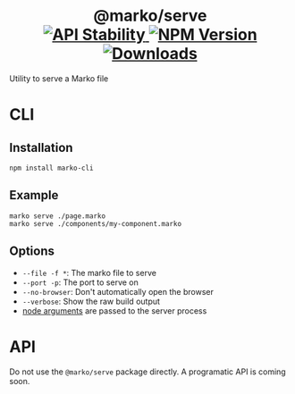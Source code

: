 <h1 align="center">
  <!-- Logo -->
  <br/>
  @marko/serve
	<br/>

  <!-- Stability -->
  <a href="https://nodejs.org/api/documentation.html#documentation_stability_index">
    <img src="https://img.shields.io/badge/stability-stable-green.svg" alt="API Stability"/>
  </a>
  <!-- NPM Version -->
  <a href="https://npmjs.org/package/@marko/serve">
    <img src="https://img.shields.io/npm/v/@marko/serve.svg" alt="NPM Version"/>
  </a>
  <!-- Downloads -->
  <a href="https://npmjs.org/package/@marko/serve">
    <img src="https://img.shields.io/npm/dm/@marko/serve.svg" alt="Downloads"/>
  </a>
</h1>

Utility to serve a Marko file

# CLI

## Installation

```terminal
npm install marko-cli
```

## Example

```terminal
marko serve ./page.marko
marko serve ./components/my-component.marko
```

## Options

- `--file -f *`: The marko file to serve
- `--port -p`: The port to serve on
- `--no-browser`: Don't automatically open the browser
- `--verbose`: Show the raw build output
- [node arguments](https://nodejs.org/api/cli.html) are passed to the server process

# API

Do not use the `@marko/serve` package directly. A programatic API is coming soon.
